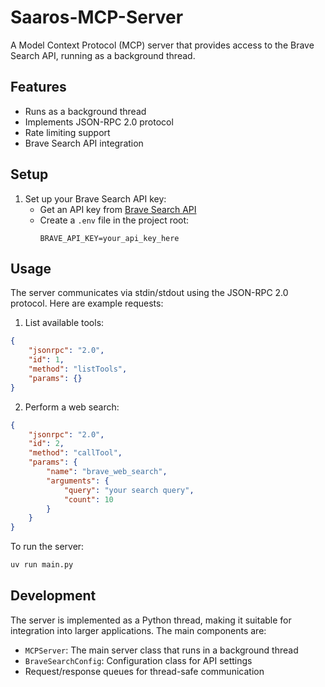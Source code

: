 # Saaros-MCP-Server

A Model Context Protocol (MCP) server that provides access to the Brave Search API, running as a background thread.

## Features

- Runs as a background thread
- Implements JSON-RPC 2.0 protocol
- Rate limiting support
- Brave Search API integration

## Setup

1. Set up your Brave Search API key:
   - Get an API key from [Brave Search API](https://brave.com/search/api/)
   - Create a `.env` file in the project root:
     ```
     BRAVE_API_KEY=your_api_key_here
     ```

## Usage

The server communicates via stdin/stdout using the JSON-RPC 2.0 protocol. Here are example requests:

1. List available tools:
```json
{
    "jsonrpc": "2.0",
    "id": 1,
    "method": "listTools",
    "params": {}
}
```

2. Perform a web search:
```json
{
    "jsonrpc": "2.0",
    "id": 2,
    "method": "callTool",
    "params": {
        "name": "brave_web_search",
        "arguments": {
            "query": "your search query",
            "count": 10
        }
    }
}
```

To run the server:
```bash
uv run main.py
```

## Development

The server is implemented as a Python thread, making it suitable for integration into larger applications. The main components are:

- `MCPServer`: The main server class that runs in a background thread
- `BraveSearchConfig`: Configuration class for API settings
- Request/response queues for thread-safe communication
